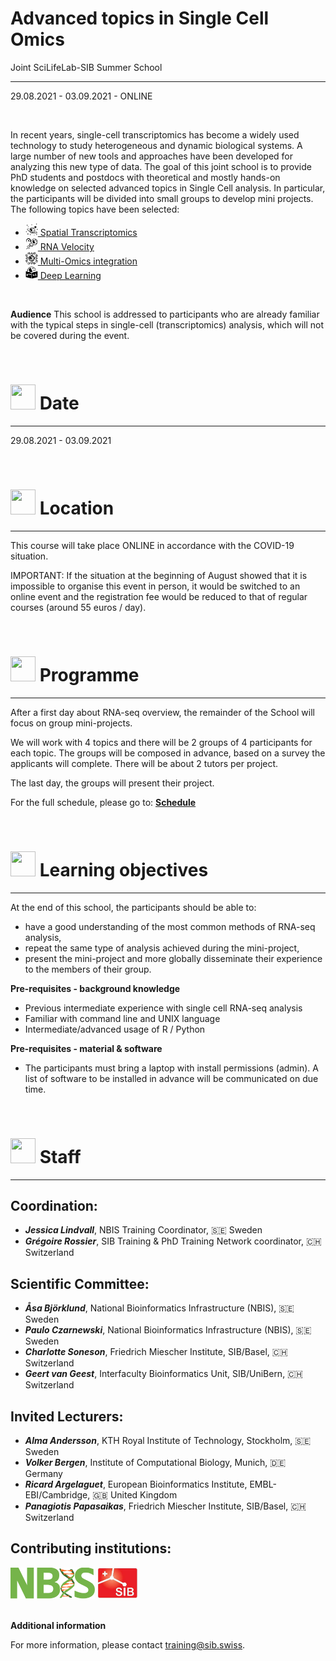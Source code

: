 
# Advanced topics in Single Cell Omics
Joint SciLifeLab-SIB Summer School

***

29.08.2021 - 03.09.2021 - ONLINE

<br/>

In recent years, single-cell transcriptomics has become a widely used technology to study heterogeneous and dynamic biological systems. A large number of new tools and approaches have been developed for analyzing this new type of data.
The goal of this joint school is to provide PhD students and postdocs with theoretical and mostly hands-on knowledge on selected advanced topics in Single Cell analysis. In particular, the participants will be divided into small groups to develop mini projects. The following topics have been selected:


- <a href="/single-cell_sib_scilifelab_2021/project_spatial/README.html"><img class="zoom" width="20" height="20" border="0" src="logos/spatial_transcriptomics.png">  Spatial Transcriptomics</a>
- <a href="/single-cell_sib_scilifelab_2021/project_spatial/README.html"><img class="zoom" width="20" height="20" border="0" src="logos/rna_velocity.png">  RNA Velocity</a>
- <a href="/single-cell_sib_scilifelab_2021/project_spatial/README.html"><img class="zoom" width="20" height="20" border="0" src="logos/omics_integration.png">  Multi-Omics integration</a>
- <a href="/single-cell_sib_scilifelab_2021/project_spatial/README.html"><img class="zoom" width="20" height="20" border="0" src="logos/deep_learning.png">  Deep Learning</a>

<br/>

**Audience**
This school is addressed to participants who are already familiar with the typical steps in single-cell (transcriptomics) analysis, which will not be covered during the event.

<br/>

# <img border="0" src="https://www.svgrepo.com/show/20800/event-date-and-time-symbol.svg" width="40" height="40"> Date

***

29.08.2021 - 03.09.2021

<br/>

# <img border="0" src="https://www.svgrepo.com/show/4199/placeholder-on-a-map.svg" width="40" height="40"> Location

***

This course will take place ONLINE in accordance with the COVID-19 situation.

IMPORTANT: If the situation at the beginning of August showed that it is impossible to organise this event in person, it would be switched to an online event and the registration fee would be reduced to that of regular courses (around 55 euros / day).

<br/>

# <img border="0" src="https://www.svgrepo.com/show/158264/schedule.svg" width="40" height="40"> Programme

***

After a first day about RNA-seq overview, the remainder of the School will focus on group mini-projects.

We will work with 4 topics and there will be 2 groups of 4 participants for each topic. The groups will be composed in advance, based on a survey the applicants will complete. There will be about 2 tutors per project.

The last day, the groups will present their project.

For the full schedule, please go to: **[Schedule](schedule.md)**

<br/>

# <img border="0" src="https://www.svgrepo.com/show/410/list.svg" width="40" height="40"> Learning objectives

***

At the end of this school, the participants should be able to:
- have a good understanding of the most common methods of RNA-seq analysis,
- repeat the same type of analysis achieved during the mini-project,
- present the mini-project and more globally disseminate their experience to the members of their group.


**Pre-requisites - background knowledge**
- Previous intermediate experience with single cell RNA-seq analysis
- Familiar with command line and UNIX language
- Intermediate/advanced usage of R / Python

**Pre-requisites - material & software**
- The participants must bring a laptop with install permissions (admin). A list of software to be installed in advance will be communicated on due time.


<br/>

# <img border="0" src="https://www.svgrepo.com/show/38706/group-of-people.svg" width="40" height="40"> Staff

***

## Coordination:

- __*Jessica Lindvall*__, NBIS Training Coordinator, 🇸🇪 Sweden
- __*Grégoire Rossier*__, SIB Training & PhD Training Network coordinator, 🇨🇭 Switzerland

## Scientific Committee:

- __*Åsa Björklund*__, National Bioinformatics Infrastructure (NBIS), 🇸🇪 Sweden
- __*Paulo Czarnewski*__, National Bioinformatics Infrastructure (NBIS), 🇸🇪 Sweden
- __*Charlotte Soneson*__, Friedrich Miescher Institute, SIB/Basel, 🇨🇭 Switzerland
- __*Geert van Geest*__, Interfaculty Bioinformatics Unit, SIB/UniBern, 🇨🇭 Switzerland

## Invited Lecturers:

- __*Alma Andersson*__, KTH Royal Institute of Technology, Stockholm, 🇸🇪 Sweden
- __*Volker Bergen*__, Institute of Computational Biology, Munich, 🇩🇪 Germany
- __*Ricard Argelaguet*__, European Bioinformatics Institute, EMBL-EBI/Cambridge, 🇬🇧 United Kingdom
- __*Panagiotis Papasaikas*__, Friedrich Miescher Institute, SIB/Basel, 🇨🇭 Switzerland


## Contributing institutions:

<img border="0" src="logos/nbis_logo_crop.png" height="50">    
<img border="0" src="logos/sib_logo_hig_crop.jpg" height="50">

<br/>
<br/>

**Additional information**

For more information, please contact [training@sib.swiss](mailto://training@sib.swiss).

<br/>

<br/>
